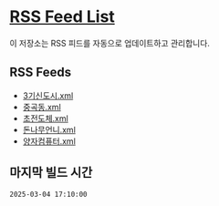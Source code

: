 # [RSS Feed List](https://inchan.github.io/RssFeeds/)

이 저장소는 RSS 피드를 자동으로 업데이트하고 관리합니다.

## RSS Feeds

- [3기신도시.xml](https://inchan.github.io/RssFeeds/3기신도시.xml)
- [중곡동.xml](https://inchan.github.io/RssFeeds/중곡동.xml)
- [초전도체.xml](https://inchan.github.io/RssFeeds/초전도체.xml)
- [돈나무언니.xml](https://inchan.github.io/RssFeeds/돈나무언니.xml)
- [양자컴퓨터.xml](https://inchan.github.io/RssFeeds/양자컴퓨터.xml)

## 마지막 빌드 시간
`2025-03-04 17:10:00`
